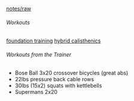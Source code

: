 ---
---

[notes/raw](raw.md)

###### Workouts

[foundation training](https://www.youtube.com/watch?v=4BOTvaRaDjI)
[hybrid calisthenics]([https://www.hybridcalisthenics.com/programs](https://www.hybridcalisthenics.com/programs))

###### Workouts from the Trainer

* Bose Ball 3x20 crossover bicycles (great abs)
* 22lbs pressure back cable rows
* 30lbs (15x2) squats with kettlebells
* Supermans 2x20
